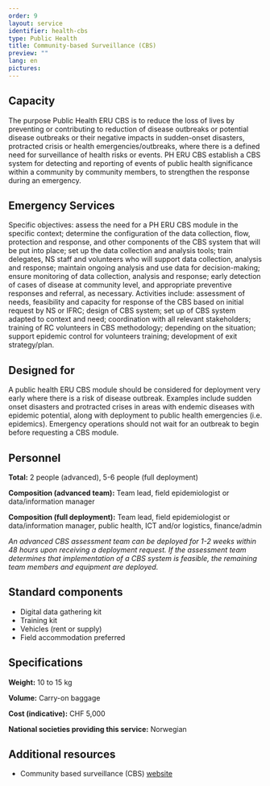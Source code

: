 ```yaml
---
order: 9
layout: service
identifier: health-cbs
type: Public Health
title: Community-based Surveillance (CBS)
preview: ""
lang: en
pictures:
---
```


## Capacity

The purpose Public Health ERU CBS is to reduce the loss of lives by preventing or contributing to reduction of disease outbreaks or potential disease outbreaks or their negative impacts in sudden-onset disasters, protracted crisis or health emergencies/outbreaks, where there is a defined need for surveillance of health risks or events. PH ERU CBS establish a CBS system for detecting and reporting of events of public health significance within a community by community members, to strengthen the response during an emergency.

## Emergency Services

Specific objectives: assess the need for a PH ERU CBS module in the specific context; determine the configuration of the data collection, flow, protection and response, and other components of the CBS system that will be put into place; set up the data collection and analysis tools; train delegates, NS staff and volunteers who will support data collection, analysis and response; maintain ongoing analysis and use data for decision-making; ensure monitoring of data collection, analysis and response; early detection of cases of disease at community level, and appropriate preventive responses and referral, as necessary. Activities include: assessment of needs, feasibility and capacity for response of the CBS based on initial request by NS or IFRC; design of CBS system; set up of CBS system adapted to context and need; coordination with all relevant stakeholders; training of RC volunteers in CBS methodology; depending on the situation; support epidemic control for volunteers training; development of exit strategy/plan.

## Designed for

A public health ERU CBS module should be considered for deployment very early where there is a risk of disease outbreak. Examples include sudden onset disasters and protracted crises in areas with endemic diseases with epidemic potential, along with deployment to public health emergencies (i.e. epidemics). Emergency operations should not wait for an outbreak to begin before requesting a CBS module.

## Personnel

**Total:** 2 people (advanced), 5-6 people (full deployment)

**Composition (advanced team):** Team lead, field epidemiologist or data/information manager

**Composition (full deployment):** Team lead, field epidemiologist or data/information manager, public health, ICT and/or logistics, finance/admin

_An advanced CBS assessment team can be deployed for 1-2 weeks within  48 hours upon receiving a deployment request. If the assessment team determines that implementation of a CBS system is feasible, the remaining team members and equipment are deployed._ 

## Standard components

- Digital data gathering kit
- Training kit
- Vehicles (rent or supply)
- Field accommodation preferred

## Specifications

**Weight:** 10 to 15 kg

**Volume:** Carry-on baggage

**Cost (indicative):** CHF 5,000

**National societies providing this service:** Norwegian

## Additional resources

- Community based surveillance (CBS) [website](https://www.cbsrc.org/)

